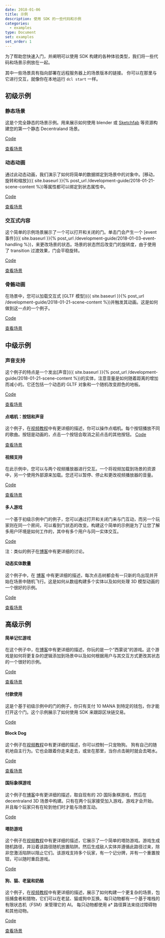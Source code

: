 ```yaml
---
date: 2018-01-06
title: 示例
description: 使用 SDK 的一些代码和示例
categories:
  - examples
type: Document
set: examples
set_order: 1
---
```


为了帮助您快速入门，并阐明可以使用 SDK 构建的各种体验类型，我们将一些代码和场景示例放在一起。

其中一些场景具有指向部署在远程服务器上的场景版本的链接。 你可以在那里与它进行交互，就像你在本地运行 `dcl start` 一样。

## 初级示例

### 静态场景

这是个完全静态的场景示例。用来展示如何使用 blender 或 [Sketchfab](https://sketchfab.com/) 等资源构建您的第一个静态 Decentraland 场景。

[Code](https://github.com/decentraland/sample-scene-static)

[查看场景](https://dcl-project-aobsbnmsdl.now.sh/?position=0%2C-1)

### 动态动画

通过此动态动画，我们演示了如何将简单的数据绑定到场景中的对象中。[移动，旋转和缩放]({{ site.baseurl }}{% post_url /development-guide/2018-01-21-scene-content %})等属性都可以绑定到状态属性中。

[Code](https://github.com/decentraland/sample-scene-dynamic-animation)

[查看场景](https://dcl-project-fkmccoyvhb.now.sh/?position=0%2C-1)

### 交互式内容

这个简单的示例场景展示了一个可以打开和关闭的门。单击门会产生一个 [event 事件]({{ site.baseurl }}{% post_url /development-guide/2018-01-03-event-handling %})，来更改场景的状态。场景的状态然后改变门的旋转度，由于使用了 transition 过渡效果，门会平稳旋转。

[Code](https://github.com/decentraland/sample-scene-script)

[查看场景](https://dcl-project-inksbqgcjj.now.sh/?position=-41%2C-113)

### 骨骼动画

在场景中，您可以加载交互式 [GLTF 模型]({{ site.baseurl }}{% post_url /development-guide/2018-01-21-scene-content %})并触发其动画。这是如何做到这一点的一个例子。

[Code](https://github.com/decentraland/sample-scene-skeletal-animation)

[查看场景](https://dcl-project-tiroqwvfop.now.sh/?position=0%2C1)

## 中级示例

### 声音支持

这个例子的特点是一个发出[声音]({{ site.baseurl }}{% post_url /development-guide/2018-01-21-scene-content %})的实体，注意音量是如何随着距离的增加而减小的。它还包括一个动态的 GLTF 对象和一个随机改变颜色的地板。

[Code](https://github.com/decentraland/sample-scene-sound-support)

[查看场景](https://dcl-project-lolxizhsmy.now.sh/?position=-1%2C-1)

#### 点唱机：按钮和声音

这个例子，在[视频教程](https://steemit.com/tutorial/@hardlydifficult/decentraland-tutorial-creating-a-music-jukebox)中有更详细的描述，你可以操作点唱机。每个按钮播放不同的歌曲。按钮是动画的，点击一个按钮会取消之前点击的其他按钮。
[Code](https://github.com/decentraland/sample-scene-jukebox)

[查看场景](https://dcl-project-nvahvjzeiz.now.sh/?position=42%2C42)

#### 视频支持

在此示例中，您可以与两个视频播放器进行交互。一个将视频加载到场景的资源中，另一个使用外部源来加载。您还可以暂停、停止和更改视频播放器的音量。

[Code](https://github.com/decentraland/sample-scene-video-support)

[查看场景](https://dcl-project-ffueiuubku.now.sh/?position=0%2C-1)

#### 多人游戏

一个基于初级示例中门的例子，您可以通过打开和关闭门来与门互动，而另一个玩家则在同一个房间，可以看到门状态的改变。构建这个简单的示例是为了让您了解多用户环境是如何工作的，其中有多个用户与同一实体交互。

[Code](https://github.com/decentraland/sample-scene-server)

注：类似的例子在[博客](https://blog.decentraland.org/sdk-highlight-building-an-underwater-landscape-5bfcce73ff35)中有更详细的讨论。

#### 动态实体数量

这个例子中，在 [博客](https://blog.decentraland.org/developer-tutorial-creating-a-dynamic-flock-of-hummingbirds-8c2cd41f8296) 中有更详细的描述，每次点击树都会有一只新的鸟出现并开始在场景中随机飞行。这是如何从数组构建多个实体以及如何处理 3D 模型动画的一个很好的示例。

[Code](https://github.com/decentraland/sample-scene-array-of-entities/blob/master/README.md)

[查看场景](https://dcl-project-xdoolmuwqt.now.sh/?position=0%2C-1)

## 高级示例

#### 简单记忆游戏

在这个例子中，在[博客](https://blog.decentraland.org/building-a-memory-game-using-decentralands-sdk-87ee35968f8d)中有更详细的描述，你玩的是一个“西蒙说”的游戏。这个游戏是如何将更复杂的逻辑添加到场景中以及如何根据用户与其交互方式更改其状态的一个很好的示例。

[Code](https://github.com/decentraland/sample-scene-memory-game)

[查看场景](https://dcl-project-asliohkpyt.now.sh/?position=0%2C0)

#### 付款使用

这是个基于初级示例中的门的例子，你只有支付 10 MANA 到特定的钱包，你才能打开这个门。这个示例展示了如何使用 SDK 来跟踪区块链交易。

[Code](https://github.com/decentraland/sample-scene-payments)

#### Block Dog

这个例子在[视频教程](https://steemit.com/tutorial/@hardlydifficult/decentraland-tutorial-basic-ai-with-block-dog)中有更详细的描述，你可以控制一只宠物狗。 狗有自己的随机地自主行为。它也会跟着你走来走去，或坐在那里，当你点击碗时就会去喝水。

[Code](https://github.com/decentraland/sample-scene-Block-Dog)

[查看场景](https://dcl-project-yffwbatldi.now.sh/?position=42%2C42)

#### 国际象棋游戏

这个例子在[博客](https://blog.decentraland.org/developer-tutorial-port-a-redux-chess-game-to-decentraland-49f509b2eba6)中有更详细的描述，取自现有的 2D 国际象棋游戏，然后在 decentraland 3D 场景中构建。只有在两个玩家接受加入游戏，游戏才会开始，并且每个玩家只有在轮到他们时才能与场景互动。

[Code](https://github.com/cazala/decentraland-redux-chess-app)

#### 塔防游戏

这个例子在[视频教程](https://steemit.com/tutorial/@hardlydifficult/decentraland-tutorial-a-simple-tower-defense-game)中有更详细的描述，它展示了一个简单的塔防游戏。游戏生成随机路径，并沿着该路径随机放置陷阱。然后生成敌人实体并遵循此路径过来，除非您激活陷阱以阻止它们。该游戏支持多个玩家，有一个记分牌，并有一个重置按钮，可以随时重启游戏。

[Code](https://github.com/decentraland/sample-scene-tower-defense-game)

#### 狗、猫、老鼠和奶酪

这个例子，在[视频教程](https://steemit.com/tutorial/@hardlydifficult/decentraland-tutorial-dog-cat-mouse-cheese-using-a-fsm)中有更详细的描述，展示了如何构建一个更复杂的场景，包括捕食者和猎物，它们可以在老鼠、猫或狗中互换。每只动物都有一个基于堆栈的有限状态机（FSM）来管理它的 AI。 每只动物都使用 a\* 路径算法来绕过障碍物和其他动物。

[Code](https://github.com/decentraland/sample-scene-dog-cat-mouse-cheese)

[查看场景](https://dcl-project-bfvkjmdtyf.now.sh/?position=42%2C43)
